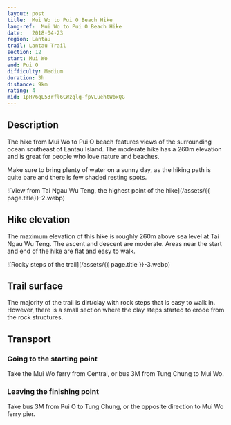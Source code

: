```yaml
---
layout: post
title:  Mui Wo to Pui O Beach Hike
lang-ref:  Mui Wo to Pui O Beach Hike
date:   2018-04-23
region: Lantau
trail: Lantau Trail
section: 12
start: Mui Wo
end: Pui O
difficulty: Medium
duration: 3h
distance: 9km
rating: 4
mid: 1pH76qL53rfl6CWzglg-fpVLuehtWbxQG
---
```


## Description

The hike from Mui Wo to Pui O beach features views of the surrounding ocean southeast of Lantau Island. The moderate hike has a 260m elevation and is great for people who love nature and beaches. 

Make sure to bring plenty of water on a sunny day, as the hiking path is quite bare and there is few shaded resting spots.

![View from Tai Ngau Wu Teng, the highest point of the hike](/assets/{{ page.title}}-2.webp)

## Hike elevation

The maximum elevation of this hike is roughly 260m above sea level at Tai Ngau Wu Teng. The ascent and descent are moderate. Areas near the start and end of the hike are flat and easy to walk.

![Rocky steps of the trail](/assets/{{ page.title }}-3.webp)

## Trail surface

The majority of the trail is dirt/clay with rock steps that is easy to walk in. However, there is a small section where the clay steps started to erode from the rock structures.

## Transport

### Going to the starting point

Take the Mui Wo ferry from Central, or bus 3M from Tung Chung to Mui Wo.

### Leaving the finishing point

Take bus 3M from Pui O to Tung Chung, or the opposite direction to Mui Wo ferry pier.